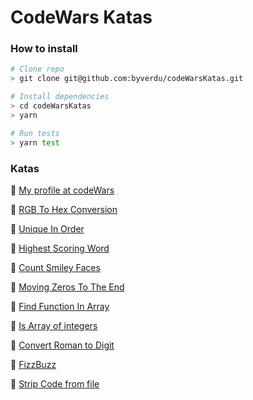 # CodeWars Katas

### How to install

```bash
# Clone repo
> git clone git@github.com:byverdu/codeWarsKatas.git

# Install dependencies
> cd codeWarsKatas
> yarn

# Run tests
> yarn test
```

### Katas

:jack_o_lantern: [My profile at codeWars](https://www.codewars.com/users/byverdu/completed_solutions)

:pill: [RGB To Hex Conversion](test/rgbToHex.test.js)

:pill: [Unique In Order](test/uniqueInOrder.test.js)

:pill: [Highest Scoring Word](test/highestScoringWord.test.js)

:pill: [Count Smiley Faces](test/countSmileyFaces.test.js)

:pill: [Moving Zeros To The End](test/moveZeros.test.js)

:pill: [Find Function In Array](test/findFunctionInArray.test.js)

:pill: [Is Array of integers](test/isIntArray.test.js)

:pill: [Convert Roman to Digit](test/romanToDigit.test.js)

:pill: [FizzBuzz](test/fizzBuzz.test.js)

:pill: [Strip Code from file](test/strip.test.js)


